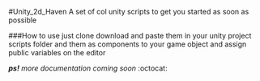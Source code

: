 #Unity_2d_Haven
A set of col unity scripts to get you started as soon as possible

###How  to use 
just clone download and paste them in your unity project scripts folder and them as components to your game object and assign public variables on the editor


***ps!** more documentation coming soon* :octocat: 